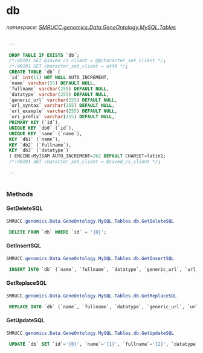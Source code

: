 ﻿# db
_namespace: [SMRUCC.genomics.Data.GeneOntology.MySQL.Tables](./index.md)_

```SQL
 
 --
 
 DROP TABLE IF EXISTS `db`;
 /*!40101 SET @saved_cs_client = @@character_set_client */;
 /*!40101 SET character_set_client = utf8 */;
 CREATE TABLE `db` (
 `id` int(11) NOT NULL AUTO_INCREMENT,
 `name` varchar(55) DEFAULT NULL,
 `fullname` varchar(255) DEFAULT NULL,
 `datatype` varchar(255) DEFAULT NULL,
 `generic_url` varchar(255) DEFAULT NULL,
 `url_syntax` varchar(255) DEFAULT NULL,
 `url_example` varchar(255) DEFAULT NULL,
 `uri_prefix` varchar(255) DEFAULT NULL,
 PRIMARY KEY (`id`),
 UNIQUE KEY `db0` (`id`),
 UNIQUE KEY `name` (`name`),
 KEY `db1` (`name`),
 KEY `db2` (`fullname`),
 KEY `db3` (`datatype`)
 ) ENGINE=MyISAM AUTO_INCREMENT=262 DEFAULT CHARSET=latin1;
 /*!40101 SET character_set_client = @saved_cs_client */;
 
 --
 
 ```



### Methods

#### GetDeleteSQL
```csharp
SMRUCC.genomics.Data.GeneOntology.MySQL.Tables.db.GetDeleteSQL
```
```SQL
 DELETE FROM `db` WHERE `id` = '{0}';
 ```

#### GetInsertSQL
```csharp
SMRUCC.genomics.Data.GeneOntology.MySQL.Tables.db.GetInsertSQL
```
```SQL
 INSERT INTO `db` (`name`, `fullname`, `datatype`, `generic_url`, `url_syntax`, `url_example`, `uri_prefix`) VALUES ('{0}', '{1}', '{2}', '{3}', '{4}', '{5}', '{6}');
 ```

#### GetReplaceSQL
```csharp
SMRUCC.genomics.Data.GeneOntology.MySQL.Tables.db.GetReplaceSQL
```
```SQL
 REPLACE INTO `db` (`name`, `fullname`, `datatype`, `generic_url`, `url_syntax`, `url_example`, `uri_prefix`) VALUES ('{0}', '{1}', '{2}', '{3}', '{4}', '{5}', '{6}');
 ```

#### GetUpdateSQL
```csharp
SMRUCC.genomics.Data.GeneOntology.MySQL.Tables.db.GetUpdateSQL
```
```SQL
 UPDATE `db` SET `id`='{0}', `name`='{1}', `fullname`='{2}', `datatype`='{3}', `generic_url`='{4}', `url_syntax`='{5}', `url_example`='{6}', `uri_prefix`='{7}' WHERE `id` = '{8}';
 ```


